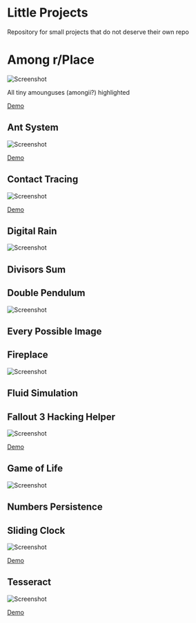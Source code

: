 # Little Projects

Repository for small projects that do not deserve their own repo

# Among r/Place

![Screenshot](Among%20Place/screenshot.gif)

All tiny amounguses (amongii?) highlighted

[Demo](https://vhsw.github.io/Little-Projects/Among%20Place/src/index.html)


## Ant System

![Screenshot](Ant%20System/screenshot.png)

[Demo](https://vhsw.github.io/Little-Projects/Ant%20System/src/index.html)

## Contact Tracing

![Screenshot](Contact%20Tracing/screenshot.png)

[Demo](https://vhsw.github.io/Little-Projects/Contact%20Tracing/src/index.html)

## Digital Rain

![Screenshot](Digital%20Rain/screenshot.png)

## Divisors Sum

## Double Pendulum

![Screenshot](Double%20Pendulum/screenshot.png)

## Every Possible Image

## Fireplace

![Screenshot](Fireplace/screenshot.gif)

## Fluid Simulation

## Fallout 3 Hacking Helper

![Screenshot](Fallout%203%20Hacking%20Helper/screenshot.png)

[Demo](https://vhsw.github.io/Little-Projects/Fallout%203%20Hacking%20Helper/src/index.html)

## Game of Life

![Screenshot](Game%20of%20Life/screenshot.png)

## Numbers Persistence

## Sliding Clock

![Screenshot](Sliding%20Clock/screenshot.png)

[Demo](https://vhsw.github.io/Little-Projects/Sliding%20Clock/src/index.html)

## Tesseract

![Screenshot](Tesseract/screenshot.png)

[Demo](https://vhsw.github.io/Little-Projects/Tesseract/src/index.html)
